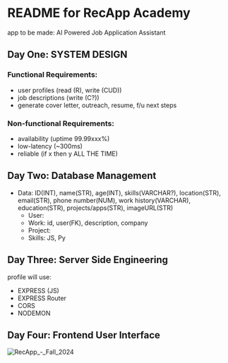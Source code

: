 # README for RecApp Academy

app to be made: AI Powered Job Application Assistant

## Day One: SYSTEM DESIGN

### Functional Requirements:

- user profiles (read (R), write (CUD))
- job descriptions (write (C?))
- generate cover letter, outreach, resume, f/u next steps

### Non-functional Requirements:

- availability (uptime 99.99xxx%)
- low-latency (~300ms)
- reliable (if x then y ALL THE TIME)

## Day Two: Database Management

- Data: ID(INT), name(STR), age(INT), skills(VARCHAR?), location(STR), email(STR), phone number(NUM), work history(VARCHAR), education(STR), projects/apps(STR), imageURL(STR)
  - User:
  - Work: id, user(FK), description, company
  - Project:
  - Skills: JS, Py

## Day Three: Server Side Engineering

profile will use:

- EXPRESS (JS)
- EXPRESS Router
- CORS
- NODEMON

## Day Four: Frontend User Interface
![RecApp_-_Fall_2024](https://github.com/user-attachments/assets/39b11339-3f51-4a07-943a-31a8882d728a)
